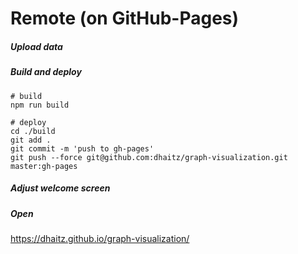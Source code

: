 
# Remote (on GitHub-Pages)

##### Upload data


##### Build and deploy

	# build
    npm run build
	
	# deploy
    cd ./build
    git add .
    git commit -m 'push to gh-pages'
    git push --force git@github.com:dhaitz/graph-visualization.git master:gh-pages
	
##### Adjust welcome screen


##### Open

https://dhaitz.github.io/graph-visualization/